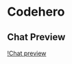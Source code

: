 # Codehero
## Chat Preview
[!Chat preview](https://github.com/JoaoVictor6/codehero-ext/assets/68869379/876ba173-c62d-4ce5-83e3-008321822bb9)

